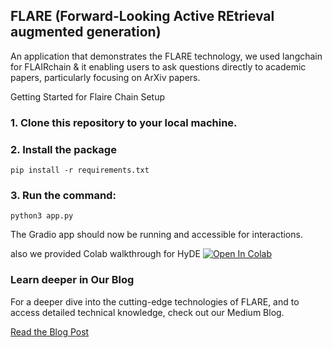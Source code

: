 
## FLARE (Forward-Looking Active REtrieval augmented generation)

An application that demonstrates the FLARE technology, we used langchain for FLAIRchain & it 
enabling users to ask questions directly to academic papers, particularly focusing on ArXiv papers.

Getting Started for Flaire Chain Setup


### 1. Clone this repository to your local machine.
   
### 2. Install the package

```
pip install -r requirements.txt
```

### 3. Run the command: 

```
python3 app.py
```

The Gradio app should now be running and accessible for interactions.

also we provided Colab walkthrough for HyDE   <a href="https://github.com/akashAD98/vectordb-recipes/tree/tutorial/rag-flare/examples/Advanced-RAG-with-FLARE/main.ipynb"><img src="https://colab.research.google.com/assets/colab-badge.svg" alt="Open In Colab"></a>


### Learn deeper in Our Blog 

For a deeper dive into the cutting-edge technologies of FLARE, and to access detailed technical knowledge, check out our Medium Blog.

[Read the Blog Post](https://medium.com/@aksdesai1998/better-rag-enhancing-ai-with-active-retrieval-augmented-generation-flare-3b66646e2a9f)
